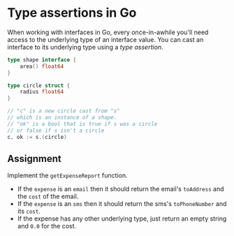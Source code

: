 # Type assertions in Go

When working with interfaces in Go, every once-in-awhile you'll need access to the underlying type of an interface value. You can cast an interface to its underlying type using a *type assertion*.

```go
type shape interface {
	area() float64
}

type circle struct {
	radius float64
}

// "c" is a new circle cast from "s"
// which is an instance of a shape.
// "ok" is a bool that is true if s was a circle
// or false if s isn't a circle
c, ok := s.(circle)
```

## Assignment

Implement the `getExpenseReport` function.

* If the `expense` is an `email` then it should return the email's `toAddress` and the `cost` of the email.
* If the `expense` is an `sms` then it should return the sms's `toPhoneNumber` and its `cost`.
* If the expense has any other underlying type, just return an empty string and `0.0` for the cost.